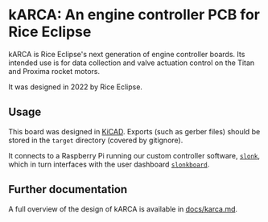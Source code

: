 # kARCA: An engine controller PCB for Rice Eclipse

kARCA is Rice Eclipse's next generation of engine controller boards.
Its intended use is for data collection and valve actuation control on the Titan and Proxima rocket
motors.

It was designed in 2022 by Rice Eclipse.

## Usage

This board was designed in [KiCAD](https://www.kicad.org/).
Exports (such as gerber files) should be stored in the `target` directory (covered by gitignore).

It connects to a Raspberry Pi running our custom controller software,
[`slonk`](https://github.com/rice-eclipse/slonk), which in turn interfaces with the user dashboard
[`slonkboard`](https://github.com/rice-eclipse/slonkboard).

## Further documentation

A full overview of the design of kARCA is available in [docs/karca.md](docs/karca.md).
